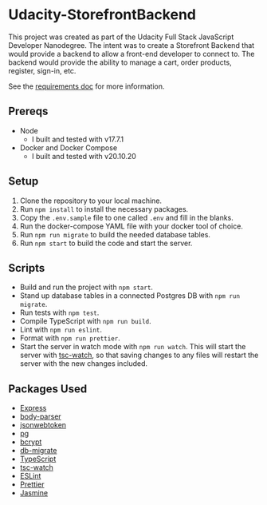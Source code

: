 # Udacity-StorefrontBackend

This project was created as part of the Udacity Full Stack JavaScript Developer Nanodegree. The intent was to create a Storefront Backend that would provide a backend to allow a front-end developer to connect to. The backend would provide the ability to manage a cart, order products, register, sign-in, etc.

See the [requirements doc](REQUIREMENTS.md) for more information.

## Prereqs

- Node
  - I built and tested with v17.7.1
- Docker and Docker Compose
  - I built and tested with v20.10.20

## Setup

1. Clone the repository to your local machine.
2. Run `npm install` to install the necessary packages.
3. Copy the `.env.sample` file to one called `.env` and fill in the blanks.
4. Run the docker-compose YAML file with your docker tool of choice.
5. Run `npm run migrate` to build the needed database tables.
6. Run `npm start` to build the code and start the server.

## Scripts

- Build and run the project with `npm start`.
- Stand up database tables in a connected Postgres DB with `npm run migrate`.
- Run tests with `npm test`.
- Compile TypeScript with `npm run build`.
- Lint with `npm run eslint`.
- Format with `npm run prettier`.
- Start the server in watch mode with `npm run watch`. This will start the server with [tsc-watch](https://github.com/gilamran/tsc-watch), so that saving changes to any files will restart the server with the new changes included.

## Packages Used

- [Express](https://expressjs.com/)
- [body-parser](https://github.com/expressjs/body-parser)
- [jsonwebtoken](https://github.com/auth0/node-jsonwebtoken)
- [pg](https://node-postgres.com/)
- [bcrypt](https://github.com/kelektiv/node.bcrypt.js)
- [db-migrate](https://db-migrate.readthedocs.io/en/latest/)
- [TypeScript](https://www.typescriptlang.org/)
- [tsc-watch](https://github.com/gilamran/tsc-watch)
- [ESLint](https://eslint.org/)
- [Prettier](https://prettier.io/)
- [Jasmine](https://jasmine.github.io/)
